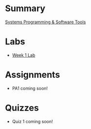 # Summary

[Systems Programming & Software Tools](./index.md)

# Labs

- [Week 1 Lab](./week1/index.md)

# Assignments

- PA1 coming soon!

# Quizzes

- Quiz 1 coming soon!
